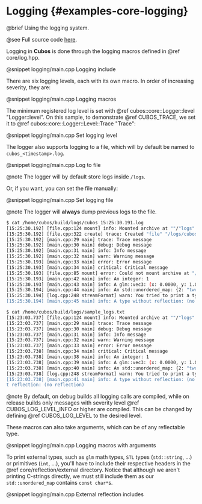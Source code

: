 # Logging {#examples-core-logging}

@brief Using the logging system.

@see Full source code [here](https://github.com/GameDevTecnico/cubos/tree/main/core/samples/logging).

Logging in **Cubos** is done through the logging macros defined in @ref core/log.hpp.

@snippet logging/main.cpp Logging include

There are six logging levels, each with its own macro.
In order of increasing severity, they are:

@snippet logging/main.cpp Logging macros

The minimum registered log level is set with @ref cubos::core::Logger::level "Logger::level". On
this sample, to demonstrate @ref CUBOS_TRACE, we set it to @ref cubos::core::Logger::Level::Trace
"Trace":

@snippet logging/main.cpp Set logging level

The logger also supports logging to a file, which will by default be named to `cubos_<timestamp>.log`.

@snippet logging/main.cpp Log to file

@note The logger will by default store logs inside `/logs`.

Or, if you want, you can set the file manually:

@snippet logging/main.cpp Set logging file

@note The logger will **always** dump previous logs to the file.

```sh
$ cat /home/cubos/build/logs/cubos_15:25:30.191.log
[15:25:30.192] [file.cpp:124 mount] info: Mounted archive at ""/"logs"
[15:25:30.192] [file.cpp:322 create] trace: Created "file" "/logs/cubos_15:25:30.191"
[15:25:30.192] [main.cpp:29 main] trace: Trace message
[15:25:30.192] [main.cpp:30 main] debug: Debug message
[15:25:30.192] [main.cpp:31 main] info: Info message
[15:25:30.192] [main.cpp:32 main] warn: Warning message
[15:25:30.193] [main.cpp:33 main] error: Error message
[15:25:30.193] [main.cpp:34 main] critical: Critical message
[15:25:30.193] [file.cpp:85 mount] error: Could not mount archive at "/logs"/"": "/logs" is already part of an archive
[15:25:30.193] [main.cpp:42 main] info: An integer: 1
[15:25:30.193] [main.cpp:43 main] info: A glm::vec3: (x: 0.0000, y: 1.0000, z: 2.0000)
[15:25:30.194] [main.cpp:44 main] info: An std::unordered_map: {2: "two", 1: "one"}
[15:25:30.194] [log.cpp:248 streamFormat] warn: You tried to print a type ("unnamed102322537939356") which doesn't implement reflection. Did you forget to include its reflection definition?
[15:25:30.194] [main.cpp:45 main] info: A type without reflection: (no reflection)
```

```sh
$ cat /home/cubos/build/logs/sample_logs.txt 
[15:23:03.737] [file.cpp:124 mount] info: Mounted archive at ""/"logs"
[15:23:03.737] [main.cpp:29 main] trace: Trace message
[15:23:03.737] [main.cpp:30 main] debug: Debug message
[15:23:03.737] [main.cpp:31 main] info: Info message
[15:23:03.737] [main.cpp:32 main] warn: Warning message
[15:23:03.737] [main.cpp:33 main] error: Error message
[15:23:03.738] [main.cpp:34 main] critical: Critical message
[15:23:03.738] [main.cpp:38 main] info: An integer: 1
[15:23:03.738] [main.cpp:39 main] info: A glm::vec3: (x: 0.0000, y: 1.0000, z: 2.0000)
[15:23:03.738] [main.cpp:40 main] info: An std::unordered_map: {2: "two", 1: "one"}
[15:23:03.738] [log.cpp:248 streamFormat] warn: You tried to print a type ("unnamed108664291041692") which doesn't implement reflection. Did you forget to include its reflection definition?
[15:23:03.738] [main.cpp:41 main] info: A type without reflection: (no reflection)
t reflection: (no reflection)
```

@note By default, on debug builds all logging calls are compiled, while on release builds only
messages with severity level @ref CUBOS_LOG_LEVEL_INFO or higher are compiled. This can be changed
by defining @ref CUBOS_LOG_LEVEL to the desired level.

These macros can also take arguments, which can be of any reflectable type.

@snippet logging/main.cpp Logging macros with arguments

To print external types, such as `glm` math types, `STL` types (`std::string`, ...) or primitives
(`int`, ...), you'll have to include their respective headers in the @ref core/reflection/external
directory. Notice that although we aren't printing C-strings directly, we must still include them
as our `std::unordered_map` contains `const char*`s.

@snippet logging/main.cpp External reflection includes
